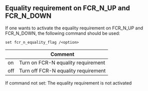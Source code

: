 ## Equality requirement on FCR_N_UP and FCR_N_DOWN
If one wants to activate the equality requirement on FCR_N_UP and FCR_N_DOWN, the following command should be used:
```
set fcr_n_equality_flag /<option>
```

|<option>|Comment|
|---|---|
|on|Turn on FCR-N equality requirement|
|off|Turn off FCR-N equality requirement|

If command not set: The equality requirement is not activated